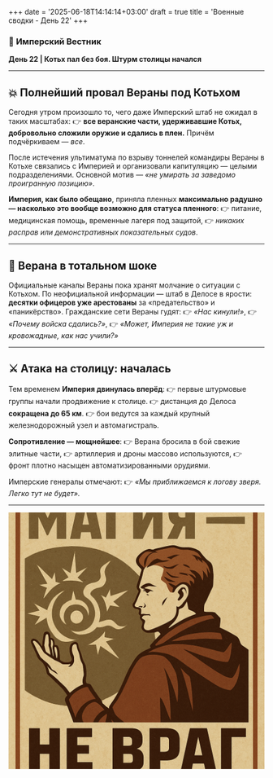 +++
date = '2025-06-18T14:14:14+03:00'
draft = true
title = 'Военные сводки - День 22'
+++

### 📜 **Имперский Вестник**

**День 22 | Котьх пал без боя. Штурм столицы начался**

---

## **💥 Полнейший провал Вераны под Котьхом**
Сегодня утром произошло то, чего даже Имперский штаб не ожидал в таких масштабах:
👉 **все веранские части, удерживавшие Котьх, добровольно сложили оружие и сдались в плен.**
Причём подчёркиваем — *все*.

После истечения ультиматума по взрыву тоннелей командиры Вераны в Котьхе связались с Империей и организовали капитуляцию — целыми подразделениями.
Основной мотив — *«не умирать за заведомо проигранную позицию»*.

**Империя, как было обещано**, приняла пленных **максимально радушно — насколько это вообще возможно для статуса пленного**:
👉 питание, медицинская помощь, временные лагеря под защитой,
👉 *никаких расправ или демонстративных показательных судов*.

---

## **🌆 Верана в тотальном шоке**
Официальные каналы Вераны пока хранят молчание о ситуации с Котьхом.
По неофициальной информации — штаб в Делосе в ярости: **десятки офицеров уже арестованы** за «предательство» и «паникёрство».
Гражданские сети Вераны гудят:
👉 *«Нас кинули!»*,
👉 *«Почему войска сдались?»*,
👉 *«Может, Империя не такие уж и кровожадные, как нас учили?»*

---

## **⚔️ Атака на столицу: началась**
Тем временем **Империя двинулась вперёд**:
👉 первые штурмовые группы начали продвижение к столице.
👉 дистанция до Делоса **сокращена до 65 км**.
👉 бои ведутся за каждый крупный железнодорожный узел и автомагистраль.

**Сопротивление — мощнейшее**:
👉 Верана бросила в бой свежие элитные части,
👉 артиллерия и дроны массово используются,
👉 фронт плотно насыщен автоматизированными орудиями.

Имперские генералы отмечают:
👉 *«Мы приближаемся к логову зверя. Легко тут не будет».*

---


![Постер](imperial-herald\content\posts\military-reports\Постер.png)
